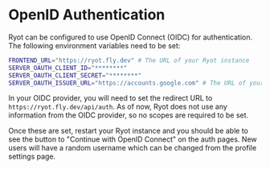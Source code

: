 # OpenID Authentication

Ryot can be configured to use OpenID Connect (OIDC) for authentication. The following
environment variables need to be set:

```bash
FRONTEND_URL="https://ryot.fly.dev" # The URL of your Ryot instance
SERVER_OAUTH_CLIENT_ID="********"
SERVER_OAUTH_CLIENT_SECRET="********"
SERVER_OAUTH_ISSUER_URL="https://accounts.google.com" # The URL of your OIDC provider
```

In your OIDC provider, you will need to set the redirect URL to
`https://ryot.fly.dev/api/auth`. As of now, Ryot does not use any information from the OIDC
provider, so no scopes are required to be set.

Once these are set, restart your Ryot instance and you should be able to see the button to
"Continue with OpenID Connect" on the auth pages. New users will have a random username
which can be changed from the profile settings page.
